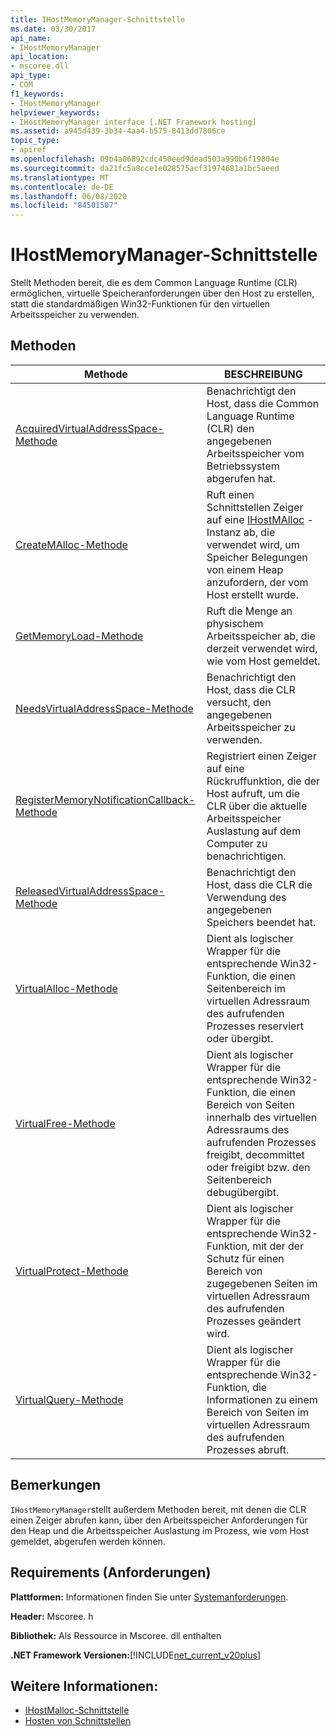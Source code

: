 ```yaml
---
title: IHostMemoryManager-Schnittstelle
ms.date: 03/30/2017
api_name:
- IHostMemoryManager
api_location:
- mscoree.dll
api_type:
- COM
f1_keywords:
- IHostMemoryManager
helpviewer_keywords:
- IHostMemoryManager interface [.NET Framework hosting]
ms.assetid: a945d439-3b34-4aa4-b575-8413dd7806ce
topic_type:
- apiref
ms.openlocfilehash: 09b4a06892cdc450eed9dead503a990b6f19804e
ms.sourcegitcommit: da21fc5a8cce1e028575acf31974681a1bc5aeed
ms.translationtype: MT
ms.contentlocale: de-DE
ms.lasthandoff: 06/08/2020
ms.locfileid: "84501507"
---
```

# <a name="ihostmemorymanager-interface"></a>IHostMemoryManager-Schnittstelle
Stellt Methoden bereit, die es dem Common Language Runtime (CLR) ermöglichen, virtuelle Speicheranforderungen über den Host zu erstellen, statt die standardmäßigen Win32-Funktionen für den virtuellen Arbeitsspeicher zu verwenden.  
  
## <a name="methods"></a>Methoden  
  
|Methode|BESCHREIBUNG|  
|------------|-----------------|  
|[AcquiredVirtualAddressSpace-Methode](ihostmemorymanager-acquiredvirtualaddressspace-method.md)|Benachrichtigt den Host, dass die Common Language Runtime (CLR) den angegebenen Arbeitsspeicher vom Betriebssystem abgerufen hat.|  
|[CreateMAlloc-Methode](ihostmemorymanager-createmalloc-method.md)|Ruft einen Schnittstellen Zeiger auf eine [IHostMAlloc](ihostmalloc-interface.md) -Instanz ab, die verwendet wird, um Speicher Belegungen von einem Heap anzufordern, der vom Host erstellt wurde.|  
|[GetMemoryLoad-Methode](ihostmemorymanager-getmemoryload-method.md)|Ruft die Menge an physischem Arbeitsspeicher ab, die derzeit verwendet wird, wie vom Host gemeldet.|  
|[NeedsVirtualAddressSpace-Methode](ihostmemorymanager-needsvirtualaddressspace-method.md)|Benachrichtigt den Host, dass die CLR versucht, den angegebenen Arbeitsspeicher zu verwenden.|  
|[RegisterMemoryNotificationCallback-Methode](ihostmemorymanager-registermemorynotificationcallback-method.md)|Registriert einen Zeiger auf eine Rückruffunktion, die der Host aufruft, um die CLR über die aktuelle Arbeitsspeicher Auslastung auf dem Computer zu benachrichtigen.|  
|[ReleasedVirtualAddressSpace-Methode](ihostmemorymanager-releasedvirtualaddressspace-method.md)|Benachrichtigt den Host, dass die CLR die Verwendung des angegebenen Speichers beendet hat.|  
|[VirtualAlloc-Methode](ihostmemorymanager-virtualalloc-method.md)|Dient als logischer Wrapper für die entsprechende Win32-Funktion, die einen Seitenbereich im virtuellen Adressraum des aufrufenden Prozesses reserviert oder übergibt.|  
|[VirtualFree-Methode](ihostmemorymanager-virtualfree-method.md)|Dient als logischer Wrapper für die entsprechende Win32-Funktion, die einen Bereich von Seiten innerhalb des virtuellen Adressraums des aufrufenden Prozesses freigibt, decommittet oder freigibt bzw. den Seitenbereich debugübergibt.|  
|[VirtualProtect-Methode](ihostmemorymanager-virtualprotect-method.md)|Dient als logischer Wrapper für die entsprechende Win32-Funktion, mit der der Schutz für einen Bereich von zugegebenen Seiten im virtuellen Adressraum des aufrufenden Prozesses geändert wird.|  
|[VirtualQuery-Methode](ihostmemorymanager-virtualquery-method.md)|Dient als logischer Wrapper für die entsprechende Win32-Funktion, die Informationen zu einem Bereich von Seiten im virtuellen Adressraum des aufrufenden Prozesses abruft.|  
  
## <a name="remarks"></a>Bemerkungen  
 `IHostMemoryManager`stellt außerdem Methoden bereit, mit denen die CLR einen Zeiger abrufen kann, über den Arbeitsspeicher Anforderungen für den Heap und die Arbeitsspeicher Auslastung im Prozess, wie vom Host gemeldet, abgerufen werden können.  
  
## <a name="requirements"></a>Requirements (Anforderungen)  
 **Plattformen:** Informationen finden Sie unter [Systemanforderungen](../../get-started/system-requirements.md).  
  
 **Header:** Mscoree. h  
  
 **Bibliothek:** Als Ressource in Mscoree. dll enthalten  
  
 **.NET Framework Versionen:**[!INCLUDE[net_current_v20plus](../../../../includes/net-current-v20plus-md.md)]  
  
## <a name="see-also"></a>Weitere Informationen:

- [IHostMalloc-Schnittstelle](ihostmalloc-interface.md)
- [Hosten von Schnittstellen](hosting-interfaces.md)

